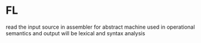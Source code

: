 # FL
read the input source in assembler for abstract machine used in operational semantics and output will be lexical and syntax analysis
